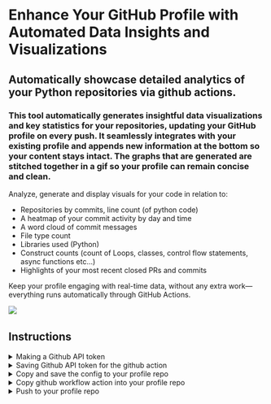 # Enhance Your GitHub Profile with Automated Data Insights and Visualizations

## Automatically showcase detailed analytics of your Python repositories via github actions.

### This tool automatically generates insightful data visualizations and key statistics for your repositories, updating your GitHub profile on every push. It seamlessly integrates with your existing profile and appends new information at the bottom so your content stays intact. The graphs that are generated are stitched together in a gif so your profile can remain concise and clean.

Analyze, generate and display visuals for your code in relation to:
- Repositories by commits, line count (of python code)
- A heatmap of your commit activity by day and time
- A word cloud of commit messages
- File type count
- Libraries used (Python)
- Construct counts (count of Loops, classes, control flow statements, async functions etc...)
- Highlights of your most recent closed PRs and commits

Keep your profile engaging with real-time data, without any extra work—everything runs automatically through GitHub Actions.


![](assets/profilegif.gif)

## Instructions

<details>
<summary>Making a Github API token</summary>

### Click your profile picture and go to Settings

![](assets/token-1.png)

### Click on Dev Settings

![](assets/token-2.png)

### Click on Token (classic) then Generate a new token (classic)

![](assets/token-3.png)

### Generate your Token

![](assets/token-4.png)

### Create a .env file in the root directory of your profile, make sure .env is in your .gitignore

```
TOKEN=YOUR_API_TOKEN
```

</details>

<details>
<summary>Saving Github API token for the github action</summary>

### Go to your profile repo and click on settings

![](assets/secret-1.png)

### Click on Secrets and Variables, then Actions, then New Repository Secret

![](assets/secret-2.png)

### Create a new secret with the name TOKEN, and use the github api key we generated, then click Add Secret

![](assets/secret-3.png)

</details>

<details>

<summary>Copy and save the config to your profile repo</summary>

### Copy the config from the [PyProfileDataGen repo](https://github.com/sockheadrps/PyProfileDataGen/blob/main/config.ini) to your profile repo.

![](assets/copyconfig.png)

### Paste this config into your profile repo as config.ini Edit the username value with your own, and any other configs you might want to change

![](assets/pasteconfig.png)

### open your profile README.md and add

```
---
```

to the end of the file.

Make sure --- doesnt appear anywhere else in your markdown. This is how the python script identifies the end of your readme.md to append / update data

![](assets/readmeadd.png)

</details>

<details>

<summary>Copy github workflow action into your profile repo</summary>
<br>

go to your github profile, add the directory .github/workflows and add a file, actions.yml. Paste the contents of [this action file](https://github.com/sockheadrps/PyProfileDataGen/blob/main/.github/workflows/actions.yml) into it.

![](assets/actionsfile.png)
![](assets/actionspaste.png)

</details>

<details>
<summary>Push to your profile repo</summary>
<br>

```
git add .
git commit -m "Updating profile"
git push
```

![](assets/push.png)

### Open your github profile repo and navigate to the build of your action you just initialized when you pushed

![](assets/workflow.png)

This will always take a few minutes if you have a lot of repos.

![](assets/actionfinished.png)

### Once this build finished your Profile will be updated and ready!

</details>
